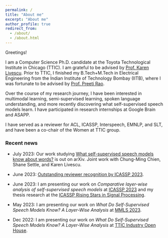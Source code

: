 ```yaml
---
permalink: /
title: "About me"
excerpt: "About me"
author_profile: true
redirect_from: 
  - /about/
  - /about.html
---
```


Greetings!

I am a Computer Science Ph.D. candidate at the Toyota Technological Institute in Chicago (TTIC). I am grateful to be advised by [Prof. Karen Livescu](https://home.ttic.edu/~klivescu/). Prior to TTIC, I finished my B.Tech+M.Tech in Electrical Engineering from the Indian Institute of Technology Bombay (IITB), where I was fortunate to be advised by [Prof. Preeti Rao](https://www.ee.iitb.ac.in/wiki/faculty/prao).

Over the course of my research journey, I have been interested in multimodal learning, semi-supervised learning, spoken language understanding, and more recently discovering what self-supervised speech models learn. I have participated in research internships at Google Brain and ASAPP.

I have served as a reviewer for ACL, ICASSP, Interspeech, EMNLP, and SLT, and have been a co-chair of the Women at TTIC group. 


### Recent news

- July 2023: Our work studying [What self-supervised speech models know about words?](https://arxiv.org/abs/2307.00162) is out on arXiv. Joint work with Chung-Ming Chien, Shane Settle, and Karen Livescu. 

- June 2023: [Outstanding reviewer recognition by ICASSP 2023](https://2023.ieeeicassp.org/outstanding-reviewer-recognitions/).

- June 2023: I am presenting our work on *Comparative layer-wise analysis of self-supervised speech models* at [ICASSP 2023](https://2023.ieeeicassp.org/) and my thesis research at the [ICASSP Rising Stars in Signal Processing](https://2023.ieeeicassp.org/rising-stars-workshop/).

- May 2023: I am presenting our work on *What Do Self-Supervised Speech Models Know? A Layer-Wise Analysis* at [MMLS 2023](https://www.midwest-ml.org/2023/).

- Dec 2022: I am presenting our work on *What Do Self-Supervised Speech Models Know? A Layer-Wise Analysis* at [TTIC Industry Open House](https://www.ttic.edu/industry-open-house/).
